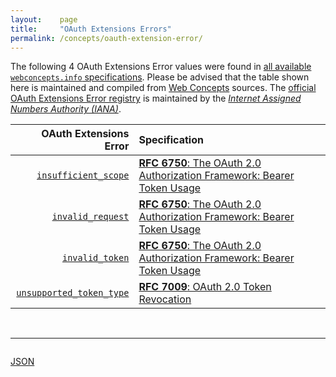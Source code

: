 ```yaml
---
layout:    page
title:     "OAuth Extensions Errors"
permalink: /concepts/oauth-extension-error/
---
```




The following 4 OAuth Extensions Error values were found in [all available `webconcepts.info` specifications](/specs). Please be advised that the table shown here is maintained and compiled from [Web Concepts](/) sources. The [official OAuth Extensions Error registry](http://www.iana.org/assignments/oauth-parameters/oauth-parameters.xhtml#extensions-error) is maintained by the [*Internet Assigned Numbers Authority (IANA)*](http://www.iana.org/).

OAuth Extensions Error | Specification
-------: | :-------
[`insufficient_scope`](/concepts/oauth-extension-error/insufficient_scope) | [**RFC 6750**: The OAuth 2.0 Authorization Framework: Bearer Token Usage](/specs/IETF/RFC/6750 "This specification describes how to use bearer tokens in HTTP requests to access OAuth 2.0 protected resources. Any party in possession of a bearer token (a &#34;bearer&#34;) can use it to get access to the associated resources (without demonstrating possession of a cryptographic key). To prevent misuse, bearer tokens need to be protected from disclosure in storage and in transport.")
[`invalid_request`](/concepts/oauth-extension-error/invalid_request) | [**RFC 6750**: The OAuth 2.0 Authorization Framework: Bearer Token Usage](/specs/IETF/RFC/6750 "This specification describes how to use bearer tokens in HTTP requests to access OAuth 2.0 protected resources. Any party in possession of a bearer token (a &#34;bearer&#34;) can use it to get access to the associated resources (without demonstrating possession of a cryptographic key). To prevent misuse, bearer tokens need to be protected from disclosure in storage and in transport.")
[`invalid_token`](/concepts/oauth-extension-error/invalid_token) | [**RFC 6750**: The OAuth 2.0 Authorization Framework: Bearer Token Usage](/specs/IETF/RFC/6750 "This specification describes how to use bearer tokens in HTTP requests to access OAuth 2.0 protected resources. Any party in possession of a bearer token (a &#34;bearer&#34;) can use it to get access to the associated resources (without demonstrating possession of a cryptographic key). To prevent misuse, bearer tokens need to be protected from disclosure in storage and in transport.")
[`unsupported_token_type`](/concepts/oauth-extension-error/unsupported_token_type) | [**RFC 7009**: OAuth 2.0 Token Revocation](/specs/IETF/RFC/7009 "This document proposes an additional endpoint for OAuth authorization servers, which allows clients to notify the authorization server that a previously obtained refresh or access token is no longer needed. This allows the authorization server to clean up security credentials. A revocation request will invalidate the actual token and, if applicable, other tokens based on the same authorization grant.")

<br/>
<hr/>

<p style="float : left"><a href="../oauth-extension-error.json" title="JSON representing all values for this Web Concept">JSON</a></p>
